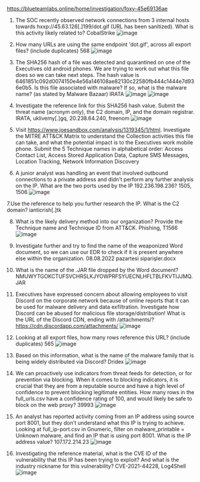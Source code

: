 https://blueteamlabs.online/home/investigation/foxy-45e69136ae

1. The SOC recently observed network connections from 3 internal hosts towards hxxp://45.63.126[.]199/dot.gif (URL has been sanitized). What is this activity likely related to?
CobalStrike
![image](https://github.com/user-attachments/assets/9d366533-7f7a-4d37-80b6-77e09280e978)

2. How many URLs are using the same endpoint 'dot.gif', across all export files? (include duplicates)
568
![image](https://github.com/user-attachments/assets/4eedcf13-2d9f-455c-beef-f274f8f40958)

3. The SHA256 hash of a file was detected and quarantined on one of the Executives old android phones. We are trying to work out what this file does so we can take next steps.
The hash value is 6461851c092d0074150e4e56a146108ae82130c22580fb444c1444e7d936e0b5. Is this file associated with malware? If so, what is the malware name? (as stated by Malware Bazaar)
IRATA
![image](https://github.com/user-attachments/assets/2e1d3986-6450-49c1-a9ec-21f2de453d00)
![image](https://github.com/user-attachments/assets/09ac584e-5a79-403f-aa72-dc5257a1187b)

4. Investigate the reference link for this SHA256 hash value. Submit the threat name (acronym only), the C2 domain, IP, and the domain registrar.
IRATA, uklivemy[.]gq, 20.238.64.240, freenom
![image](https://github.com/user-attachments/assets/d09b4b6a-6377-440a-866d-b39fad0a3188)

5. Visit https://www.joesandbox.com/analysis/1319345/1/html. Investigate the MITRE ATT&CK Matrix to understand the Collection activities this file can take, and what the potential impact is to the Executives work mobile phone.
Submit the 5 Technique names in alphabetical order: 
Access Contact List, Access Stored Application Data, Capture SMS Messages, Location Tracking, Network Information Discovery

6. A junior analyst was handling an event that involved outbound connections to a private address and didn't perform any further analysis on the IP. What are the two ports used by the IP 192.236.198.236?
1505, 1506
![image](https://github.com/user-attachments/assets/b857a478-724e-4fd4-84e6-f1fe92b6103f)

7.Use the reference to help you further research the IP. What is the C2 domain?
ianticrish[.]tk

8. What is the likely delivery method into our organization? Provide the Technique name and Technique ID from ATT&CK.
Phishing, T1566
![image](https://github.com/user-attachments/assets/7a85f8e8-9e62-49cd-b111-038b346301dc)

9. Investigate further and try to find the name of the weaponized Word document, so we can use our EDR to check if it is present anywhere else within the organization.
08.08.2022 pazartesi siparişler.docx

10. What is the name of the .JAR file dropped by the Word document?
NMUWYTGOKCTUFSVCHRSLKJYOWPRFSYUECNLHFLTBLFKVTIJJMQ.JAR

11. Executives have expressed concern about allowing employees to visit Discord on the corporate network because of online reports that it can be used for malware delivery and data exfiltration. 
Investigate how Discord can be abused for malicious file storage/distribution! What is the URL of the Discord CDN, ending with /attachments/?
https://cdn.discordapp.com/attachments/
![image](https://github.com/user-attachments/assets/dd2334e6-e56d-479f-9549-0a3a6d57c9d8)

12. Looking at all export files, how many rows reference this URL? (include duplicates)
565
![image](https://github.com/user-attachments/assets/a9880616-9428-4387-84cb-7bb74d709e94)

13. Based on this information, what is the name of the malware family that is being widely distributed via Discord?
Dridex
![image](https://github.com/user-attachments/assets/03c30820-2456-4840-aba5-4651b753e552)

14. We can proactively use indicators from threat feeds for detection, or for prevention via blocking. When it comes to blocking indicators, it is crucial that they are from a reputable source and have a high level of confidence to prevent blocking legitimate entities.
How many rows in the full_urls.csv have a confidence rating of 100, and would likely be safe to block on the web proxy?
39993
![image](https://github.com/user-attachments/assets/38a8990c-fcac-40e3-a357-1f7ef6823813)

15. An analyst has reported activity coming from an IP address using source port 8001, but they don't understand what this IP is trying to achieve. Looking at full_ip-port.csv in Gnumeric, filter on malware_printable = Unknown malware, and find an IP that is using port 8001. What is the IP address value?
107.172.214.23
![image](https://github.com/user-attachments/assets/4ec72028-7d2d-477e-a557-1d3d3f35ba3e)

16. Investigating the reference material, what is the CVE ID of the vulnerability that this IP has been trying to exploit? And what is the industry nickname for this vulnerability?
CVE-2021-44228, Log4Shell
![image](https://github.com/user-attachments/assets/c63c55e2-3682-43a3-95e8-2c64dbd3506f)
